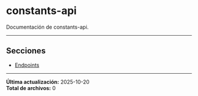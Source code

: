 # constants-api

Documentación de constants-api.

---

## Secciones

- [Endpoints](./Endpoints/00_README.md)

---

**Última actualización:** 2025-10-20  
**Total de archivos:** 0
